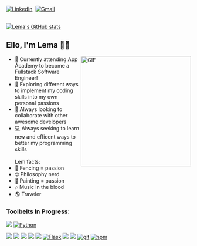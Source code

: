 <p> 
<a href="https://www.linkedin.com/in/lema-el-sherbiny-b41340193/"><img src="https://img.shields.io/badge/linkedin-%230077B5.svg?&style=for-the-badge&logo=linkedin&logoColor=white" alt="LinkedIn" /></a>&nbsp; 
<a href="mailto:lama.sherb@gmail.com?subject=GitHub"><img src="https://img.shields.io/badge/gmail-%23D14836.svg?&style=for-the-badge&logo=gmail&logoColor=white" alt="Gmail"/></a>&nbsp;
</p>  

<br/>[![Lema's GitHub stats](https://github-readme-stats.vercel.app/api?username=lemlooma)](https://github.com/lemlooma/github-readme-stats)

## Ello, I'm Lema 👋🏽  

<img align="right" alt="GIF" src="https://media.giphy.com/media/DCrIgNZnO2xFOPcswF/source.gif" height="300" />

- 🔏 Currently attending App Academy to become a Fullstack Software Engineer!
- 🧐 Exploring different ways to implement my coding skills into my own personal passions
- 🤝 Always looking to collaborate with other awesome developers
- 💻 Always seeking to learn new and efficent ways to better my programming skills
<br/><br/>Lem facts:
- 🤺 Fencing = passion
- 🤓 Philosophy nerd
- 🎨 Painting = passion 
- 🎶 Music in the blood
- 🌎 Traveler

### Toolbelts In Progress:   

<a href="https://developer.mozilla.org/en-US/docs/Web/JavaScript"><img src="https://img.shields.io/badge/-JavaScript-F7DF1E?logo=JavaScript&logoColor=333333" /></a>
<a href="https://www.python.org/"><img alt="Python" src="https://img.shields.io/badge/-Python-3776AB?style=flat-square&logo=Python&logoColor=white&" /></a>

<a href="https://www.npmjs.com/package/express"><img src="https://img.shields.io/badge/-Express.js-000000?logo=Express" /></a>
<a href="https://www.postgresql.org/"><img src="https://img.shields.io/badge/-PostgreSQL-336791?logo=PostgreSQL" /></a>
<a href="https://reactjs.org/"><img src="https://img.shields.io/badge/-React-61DAFB?logo=React&logoColor=333333" /></a>
<a href="https://redux.js.org/"><img src="https://img.shields.io/badge/-Redux-764ABC?logo=Redux" /></a>
<a href="https://sequelize.org/"><img src="https://img.shields.io/badge/-Sequelize-039BE5" /></a>
<a href="https://flask.palletsprojects.com/en/1.1.x/"><img alt="Flask" src="https://img.shields.io/badge/-Flask-000000?style=flat-square&logo=Flask&logoColor=white" /></a>
<a href="https://developer.mozilla.org/en-US/docs/Web/CSS"><img src="https://img.shields.io/badge/-CSS3-1572B6?logo=CSS3" /></a>
<a href="https://developer.mozilla.org/en-US/docs/Web/HTML"><img src="https://img.shields.io/badge/-HTML5-E34F26?logo=HTML5&logoColor=ffffff" /></a>
<a href="#"><img alt="git" src="https://img.shields.io/badge/-Git-F05032?style=flat-square&logo=git&logoColor=white" /></a>
<a href="https://www.npmjs.com/"><img alt="npm" src="https://img.shields.io/badge/-NPM-CB3837?style=flat-square&logo=npm&logoColor=white" /></a>
